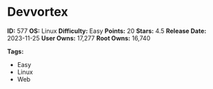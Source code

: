 # Devvortex

**ID:** 577
**OS:** Linux
**Difficulty:** Easy
**Points:** 20
**Stars:** 4.5
**Release Date:** 2023-11-25
**User Owns:** 17,277
**Root Owns:** 16,740

**Tags:**
- Easy
- Linux
- Web

